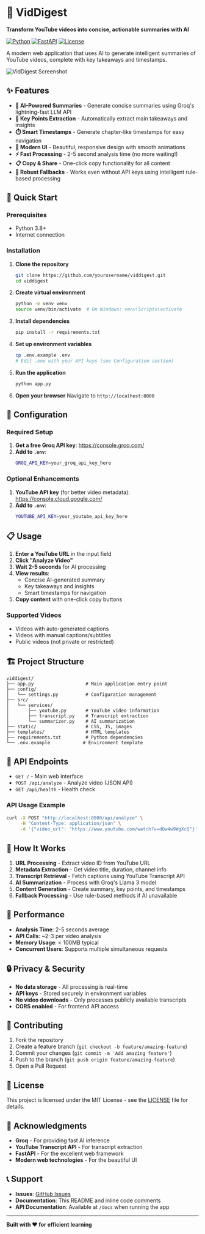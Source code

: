# 🎥 VidDigest

**Transform YouTube videos into concise, actionable summaries with AI**

[![Python](https://img.shields.io/badge/Python-3.8+-blue.svg)](https://python.org)
[![FastAPI](https://img.shields.io/badge/FastAPI-0.104+-green.svg)](https://fastapi.tiangolo.com)
[![License](https://img.shields.io/badge/License-MIT-yellow.svg)](LICENSE)

A modern web application that uses AI to generate intelligent summaries of YouTube videos, complete with key takeaways and timestamps.

![VidDigest Screenshot](https://via.placeholder.com/800x400/667eea/ffffff?text=VidDigest+Screenshot)

## ✨ Features

- **🤖 AI-Powered Summaries** - Generate concise summaries using Groq's lightning-fast LLM API
- **🎯 Key Points Extraction** - Automatically extract main takeaways and insights
- **⏱️ Smart Timestamps** - Generate chapter-like timestamps for easy navigation
- **📱 Modern UI** - Beautiful, responsive design with smooth animations
- **⚡ Fast Processing** - 2-5 second analysis time (no more waiting!)
- **📋 Copy & Share** - One-click copy functionality for all content
- **🔧 Robust Fallbacks** - Works even without API keys using intelligent rule-based processing

## 🚀 Quick Start

### Prerequisites
- Python 3.8+
- Internet connection

### Installation

1. **Clone the repository**
   ```bash
   git clone https://github.com/yourusername/viddigest.git
   cd viddigest
   ```

2. **Create virtual environment**
   ```bash
   python -m venv venv
   source venv/bin/activate  # On Windows: venv\Scripts\activate
   ```

3. **Install dependencies**
   ```bash
   pip install -r requirements.txt
   ```

4. **Set up environment variables**
   ```bash
   cp .env.example .env
   # Edit .env with your API keys (see Configuration section)
   ```

5. **Run the application**
   ```bash
   python app.py
   ```

6. **Open your browser**
   Navigate to `http://localhost:8000`

## 🔧 Configuration

### Required Setup
1. **Get a free Groq API key**: https://console.groq.com/
2. **Add to `.env`**:
   ```bash
   GROQ_API_KEY=your_groq_api_key_here
   ```

### Optional Enhancements
1. **YouTube API key** (for better video metadata): https://console.cloud.google.com/
2. **Add to `.env`**:
   ```bash
   YOUTUBE_API_KEY=your_youtube_api_key_here
   ```

## 📋 Usage

1. **Enter a YouTube URL** in the input field
2. **Click "Analyze Video"**
3. **Wait 2-5 seconds** for AI processing
4. **View results**:
   - Concise AI-generated summary
   - Key takeaways and insights
   - Smart timestamps for navigation
5. **Copy content** with one-click copy buttons

### Supported Videos
- Videos with auto-generated captions
- Videos with manual captions/subtitles
- Public videos (not private or restricted)

## 🏗️ Project Structure

```
viddigest/
├── app.py                   # Main application entry point
├── config/
│   └── settings.py          # Configuration management
├── src/
│   └── services/
│       ├── youtube.py       # YouTube video information
│       ├── transcript.py    # Transcript extraction
│       └── summarizer.py    # AI summarization
├── static/                  # CSS, JS, images
├── templates/               # HTML templates
├── requirements.txt         # Python dependencies
└── .env.example            # Environment template
```

## 🔌 API Endpoints

- `GET /` - Main web interface
- `POST /api/analyze` - Analyze video (JSON API)
- `GET /api/health` - Health check

### API Usage Example
```bash
curl -X POST "http://localhost:8000/api/analyze" \
     -H "Content-Type: application/json" \
     -d '{"video_url": "https://www.youtube.com/watch?v=dQw4w9WgXcQ"}'
```

## 🧠 How It Works

1. **URL Processing** - Extract video ID from YouTube URL
2. **Metadata Extraction** - Get video title, duration, channel info
3. **Transcript Retrieval** - Fetch captions using YouTube Transcript API
4. **AI Summarization** - Process with Groq's Llama 3 model
5. **Content Generation** - Create summary, key points, and timestamps
6. **Fallback Processing** - Use rule-based methods if AI unavailable

## 🎯 Performance

- **Analysis Time**: 2-5 seconds average
- **API Calls**: ~2-3 per video analysis
- **Memory Usage**: < 100MB typical
- **Concurrent Users**: Supports multiple simultaneous requests

## 🔒 Privacy & Security

- **No data storage** - All processing is real-time
- **API keys** - Stored securely in environment variables
- **No video downloads** - Only processes publicly available transcripts
- **CORS enabled** - For frontend API access

## 🤝 Contributing

1. Fork the repository
2. Create a feature branch (`git checkout -b feature/amazing-feature`)
3. Commit your changes (`git commit -m 'Add amazing feature'`)
4. Push to the branch (`git push origin feature/amazing-feature`)
5. Open a Pull Request

## 📄 License

This project is licensed under the MIT License - see the [LICENSE](LICENSE) file for details.

## 🙏 Acknowledgments

- **Groq** - For providing fast AI inference
- **YouTube Transcript API** - For transcript extraction
- **FastAPI** - For the excellent web framework
- **Modern web technologies** - For the beautiful UI

## 📞 Support

- **Issues**: [GitHub Issues](https://github.com/yourusername/viddigest/issues)
- **Documentation**: This README and inline code comments
- **API Documentation**: Available at `/docs` when running the app

---

**Built with ❤️ for efficient learning**